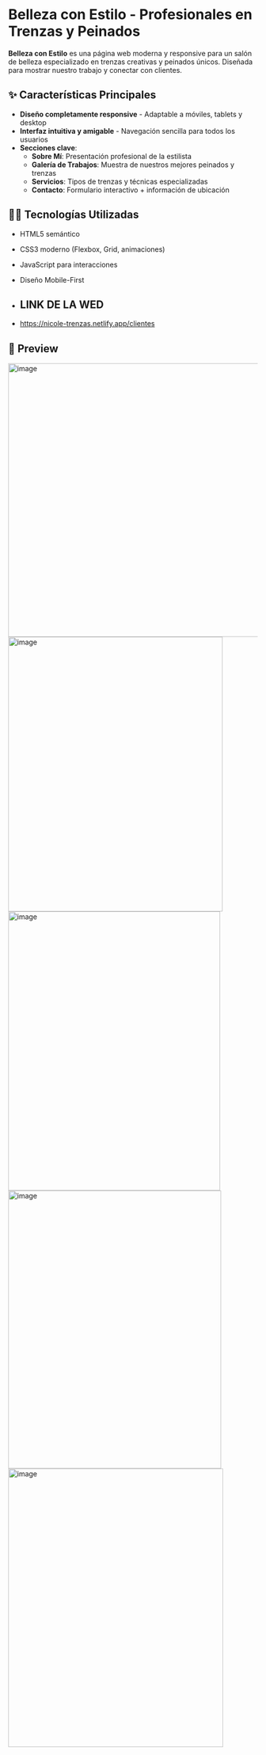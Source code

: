 # Belleza con Estilo - Profesionales en Trenzas y Peinados


**Belleza con Estilo** es una página web moderna y responsive para un salón de belleza especializado en trenzas creativas y peinados únicos. Diseñada para mostrar nuestro trabajo y conectar con clientes.

## ✨ Características Principales

- **Diseño completamente responsive** - Adaptable a móviles, tablets y desktop
- **Interfaz intuitiva y amigable** - Navegación sencilla para todos los usuarios
- **Secciones clave**:
  - **Sobre Mí**: Presentación profesional de la estilista
  - **Galería de Trabajos**: Muestra de nuestros mejores peinados y trenzas
  - **Servicios**: Tipos de trenzas y técnicas especializadas
  - **Contacto**: Formulario interactivo + información de ubicación

## 💇‍♀️ Tecnologías Utilizadas

- HTML5 semántico
- CSS3 moderno (Flexbox, Grid, animaciones)
- JavaScript para interacciones
- Diseño Mobile-First

- ## LINK DE LA WED
- https://nicole-trenzas.netlify.app/clientes



## 📸 Preview

<img width="760" height="553" alt="image" src="https://github.com/user-attachments/assets/0e57751b-79c3-426d-ac9e-cea5564a1b72" />

<img width="433" height="555" alt="image" src="https://github.com/user-attachments/assets/f0178912-5ec0-4dcc-a1d4-b7157e65ddc8" />

<img width="428" height="564" alt="image" src="https://github.com/user-attachments/assets/eb40faf5-48b2-4930-b3b5-d37dc69e31f4" />

<img width="430" height="562" alt="image" src="https://github.com/user-attachments/assets/d9b69b9b-7c22-466d-bed6-2528ffaccf85" />

<img width="434" height="563" alt="image" src="https://github.com/user-attachments/assets/624197f6-4fb1-470a-a5d8-6f8a752db1c9" />






